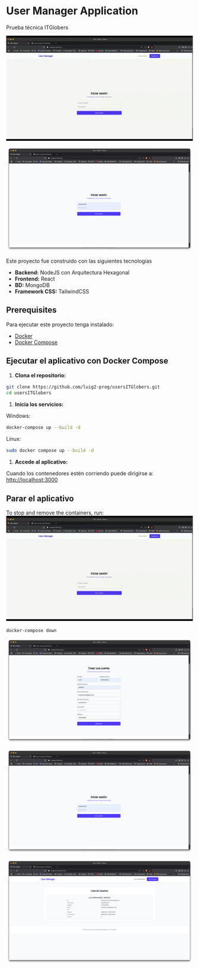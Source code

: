 # User Manager Application

Prueba técnica ITGlobers

![Descripción del gif](/imgs/git-video.gif)

![alt text](/imgs/image-02.png)

Este proyecto fue construido con las siguientes tecnologías

- **Backend:** NodeJS con Arquitectura Hexagonal
- **Frontend:** React
- **BD:** MongoDB
- **Framework CSS:** TailwindCSS

## Prerequisites

Para ejecutar este proyecto tenga instalado:

- [Docker](https://www.docker.com/get-started)
- [Docker Compose](https://docs.docker.com/compose/install/)

## Ejecutar el aplicativo con Docker Compose

1.  **Clona el repositorio:**

```bash
git clone https://github.com/luig2-prog/usersITGlobers.git
cd usersITGlobers
```

1.  **Inicia los servicios:**

Windows: 
```bash
docker-compose up --build -d
```

Linux:
```bash
sudo docker compose up --build -d
```

1.  **Accede al aplicativo:**

Cuando los contenedores estén corriendo puede dirigirse a: [http://localhost:3000](http://localhost:3000)

## Parar el aplicativo

To stop and remove the containers, run:
![Descripción del gif](/imgs/git-video.gif)
```bash
docker-compose down
```

![alt text](/imgs/image-01.png)

![alt text](/imgs/image-02.png)

![alt text](/imgs/image-03.png)

